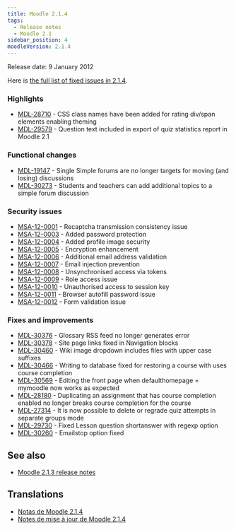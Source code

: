 ```yaml
---
title: Moodle 2.1.4
tags:
  - Release notes
  - Moodle 2.1
sidebar_position: 4
moodleVersion: 2.1.4
---
```

Release date: 9 January 2012

Here is [the full list of fixed issues in 2.1.4](http://tracker.moodle.org/secure/IssueNavigator!executeAdvanced.jspa?jqlQuery=project+%3D+mdl+AND+resolution+%3D+fixed+AND+fixVersion+in+%28%222.1.4%22%29+ORDER+BY+priority+DESC&runQuery=true&clear=true).

### Highlights

- [MDL-28710](https://tracker.moodle.org/browse/MDL-28710) - CSS class names have been added for rating div/span elements enabling theming
- [MDL-29579](https://tracker.moodle.org/browse/MDL-29579) - Question text included in export of quiz statistics report in Moodle 2.1

### Functional changes

- [MDL-19147](https://tracker.moodle.org/browse/MDL-19147) - Single Simple forums are no longer targets for moving (and losing) discussions
- [MDL-30273](https://tracker.moodle.org/browse/MDL-30273) - Students and teachers can add additional topics to a simple forum discussion

### Security issues

- [MSA-12-0001](http://moodle.org/mod/forum/discuss.php?d=194008) - Recaptcha transmission consistency issue
- [MSA-12-0003](http://moodle.org/mod/forum/discuss.php?d=194011) - Added password protection
- [MSA-12-0004](http://moodle.org/mod/forum/discuss.php?d=194012) - Added profile image security
- [MSA-12-0005](http://moodle.org/mod/forum/discuss.php?d=194013) - Encryption enhancement
- [MSA-12-0006](http://moodle.org/mod/forum/discuss.php?d=194014) - Additional email address validation
- [MSA-12-0007](http://moodle.org/mod/forum/discuss.php?d=194015) - Email injection prevention
- [MSA-12-0008](http://moodle.org/mod/forum/discuss.php?d=194016) - Unsynchronised access via tokens
- [MSA-12-0009](http://moodle.org/mod/forum/discuss.php?d=194017) - Role access issue
- [MSA-12-0010](http://moodle.org/mod/forum/discuss.php?d=194018) - Unauthorised access to session key
- [MSA-12-0011](http://moodle.org/mod/forum/discuss.php?d=194019) - Browser autofill password issue
- [MSA-12-0012](http://moodle.org/mod/forum/discuss.php?d=194020) - Form validation issue

### Fixes and improvements

- [MDL-30376](https://tracker.moodle.org/browse/MDL-30376) - Glossary RSS feed no longer generates error
- [MDL-30378](https://tracker.moodle.org/browse/MDL-30378) - Site page links fixed in Navigation blocks
- [MDL-30460](https://tracker.moodle.org/browse/MDL-30460) - Wiki image dropdown includes files with upper case suffixes
- [MDL-30466](https://tracker.moodle.org/browse/MDL-30466) - Writing to database fixed for restoring a course with uses course completion
- [MDL-30569](https://tracker.moodle.org/browse/MDL-30569) - Editing the front page when defaulthomepage = mymoodle now works as expected
- [MDL-28180](https://tracker.moodle.org/browse/MDL-28180) - Duplicating an assignment that has course completion enabled no longer breaks course completion for the course
- [MDL-27314](https://tracker.moodle.org/browse/MDL-27314) - It is now possible to delete or regrade quiz attempts in separate groups mode
- [MDL-29730](https://tracker.moodle.org/browse/MDL-29730) - Fixed Lesson question shortanswer with regexp option
- [MDL-30260](https://tracker.moodle.org/browse/MDL-30260) - Emailstop option fixed

## See also

- [Moodle 2.1.3 release notes](/general/releases/2.1/2.1.3)

## Translations

- [Notas de Moodle 2.1.4](https://docs.moodle.org/es/Notas_de_Moodle_2.1.4)
- [Notes de mise à jour de Moodle 2.1.4](https://docs.moodle.org/fr/Notes_de_mise_à_jour_de_Moodle_2.1.4)

